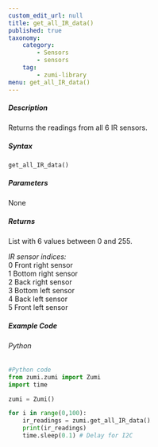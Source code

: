```yaml
---
custom_edit_url: null
title: get_all_IR_data()
published: true
taxonomy:
    category:
        - Sensors
        - sensors
    tag:
        - zumi-library
menu: get_all_IR_data()
---
```


##### Description
Returns the readings from all 6 IR sensors. 

##### Syntax
```get_all_IR_data()```<br />

##### Parameters
None

##### Returns
List with 6 values between 0 and 255. <br />

*IR sensor indices:* <br />
 0 Front right sensor <br />
 1 Bottom right sensor <br />
 2 Back right sensor <br />
 3 Bottom left sensor <br />
 4 Back left sensor <br />
 5 Front left sensor <br />


##### Example Code
###### Python
```python
#Python code
from zumi.zumi import Zumi
import time

zumi = Zumi()

for i in range(0,100):
    ir_readings = zumi.get_all_IR_data()
    print(ir_readings)
    time.sleep(0.1) # Delay for I2C

```